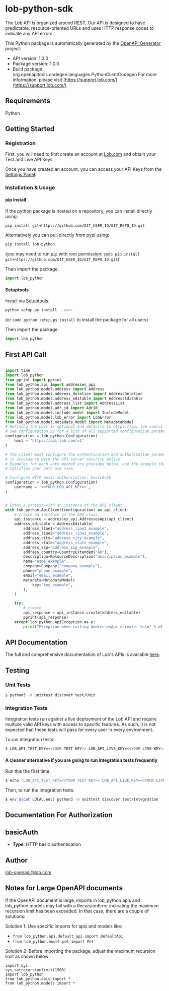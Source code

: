 # lob-python-sdk
The Lob API is organized around REST. Our API is designed to have predictable, resource-oriented URLs and uses HTTP response codes to indicate any API errors.

This Python package is automatically generated by the [OpenAPI Generator](https://openapi-generator.tech) project:

- API version: 1.3.0
- Package version: 1.0.0
- Build package: org.openapitools.codegen.languages.PythonClientCodegen
For more information, please visit [https://support.lob.com/](https://support.lob.com/)

## Requirements

Python

## Getting Started

### Registration

First, you will need to first create an account at [Lob.com](https://dashboard.lob.com/#/register) and obtain your Test and Live API Keys.

Once you have created an account, you can access your API Keys from the [Settings Panel](https://dashboard.lob.com/#/settings).

### Installation & Usage
#### pip install

If the python package is hosted on a repository, you can install directly using:

```sh
pip install git+https://github.com/GIT_USER_ID/GIT_REPO_ID.git
```

Alternatively you can pull directly from pypi using:

```sh 
pip install lob-python
```
(you may need to run `pip` with root permission: `sudo pip install git+https://github.com/GIT_USER_ID/GIT_REPO_ID.git`)

Then import the package:
```python
import lob_python
```

#### Setuptools

Install via [Setuptools](http://pypi.python.org/pypi/setuptools).

```sh
python setup.py install --user
```
(or `sudo python setup.py install` to install the package for all users)

Then import the package:
```python
import lob_python
```

## First API Call

```python

import time
import lob_python
from pprint import pprint
from lob_python.api import addresses_api
from lob_python.model.address import Address
from lob_python.model.address_deletion import AddressDeletion
from lob_python.model.address_editable import AddressEditable
from lob_python.model.address_list import AddressList
from lob_python.model.adr_id import AdrId
from lob_python.model.include_model import IncludeModel
from lob_python.model.lob_error import LobError
from lob_python.model.metadata_model import MetadataModel
# Defining the host is optional and defaults to https://api.lob.com/v1
# See configuration.py for a list of all supported configuration parameters.
configuration = lob_python.Configuration(
    host = "https://api.lob.com/v1"
)

# The client must configure the authentication and authorization parameters
# in accordance with the API server security policy.
# Examples for each auth method are provided below, use the example that
# satisfies your auth use case.

# Configure HTTP basic authorization: basicAuth
configuration = lob_python.Configuration(
    username = '<<YOUR_LOB_API_KEY>>',
)


# Enter a context with an instance of the API client
with lob_python.ApiClient(configuration) as api_client:
    # Create an instance of the API class
    api_instance = addresses_api.AddressesApi(api_client)
    address_editable = AddressEditable(
        address_line1="address_line1_example",
        address_line2="address_line2_example",
        address_city="address_city_example",
        address_state="address_state_example",
        address_zip="address_zip_example",
        address_country=CountryExtended("AD"),
        description=ResourceDescription("description_example"),
        name="name_example",
        company=Company("company_example"),
        phone="phone_example",
        email="email_example",
        metadata=MetadataModel(
            key="key_example",
        ),
    )

    try:
        # create
        api_response = api_instance.create(address_editable)
        pprint(api_response)
    except lob_python.ApiException as e:
        print("Exception when calling AddressesApi->create: %s\n" % e)
```

## API Documentation

The full and comprehensive documentation of Lob's APIs is available [here](https://docs.lob.com/).

## Testing

### Unit Tests

```bash
$ python3 -m unittest discover test/Unit
```

### Integration Tests

Integration tests run against a live deployment of the Lob API and require multiple valid API keys with access to specific features. As such, it is not expected that these tests will pass for every user in every environment.

To run integration tests:

```bash
$ LOB_API_TEST_KEY=<<YOUR TEST KEY>> LOB_API_LIVE_KEY=<<YOUR LIVE KEY>> python3 -m unittest discover test/Integration
```

#### A cleaner alternative if you are going to run integration tests frequently

Run this the first time:

```bash
$ echo "LOB_API_TEST_KEY=<<YOUR TEST KEY>> LOB_API_LIVE_KEY=<<YOUR LIVE KEY>>" > LOCAL.env
```

Then, to run the integration tests:

```bash
$ env $(cat LOCAL.env) python3 -m unittest discover test/Integration
```

## Documentation For Authorization


## basicAuth

- **Type**: HTTP basic authentication


## Author

lob-openapi@lob.com


## Notes for Large OpenAPI documents
If the OpenAPI document is large, imports in lob_python.apis and lob_python.models may fail with a
RecursionError indicating the maximum recursion limit has been exceeded. In that case, there are a couple of solutions:

Solution 1:
Use specific imports for apis and models like:
- `from lob_python.api.default_api import DefaultApi`
- `from lob_python.model.pet import Pet`

Solution 2:
Before importing the package, adjust the maximum recursion limit as shown below:
```
import sys
sys.setrecursionlimit(1500)
import lob_python
from lob_python.apis import *
from lob_python.models import *
```
